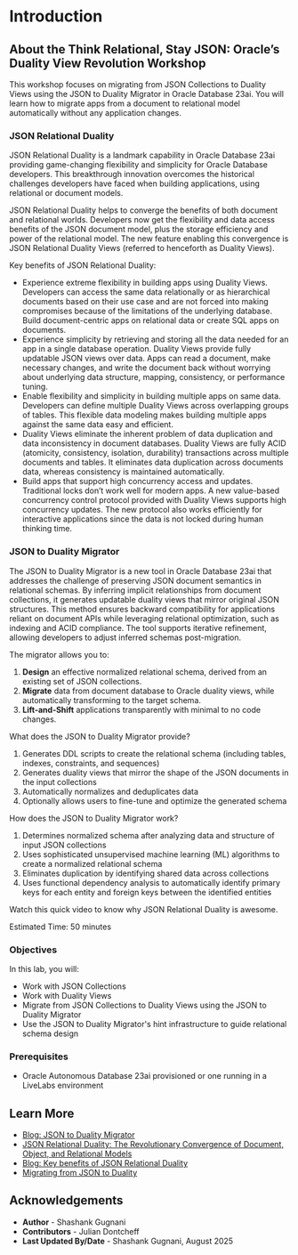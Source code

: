 # Introduction

## About the Think Relational, Stay JSON: Oracle’s Duality View Revolution Workshop

This workshop focuses on migrating from JSON Collections to Duality Views using the JSON to Duality Migrator in Oracle Database 23ai. You will learn how to migrate apps from a document to relational model automatically without any application changes.

### **JSON Relational Duality**

JSON Relational Duality is a landmark capability in Oracle Database 23ai providing game-changing flexibility and simplicity for Oracle Database developers. This breakthrough innovation overcomes the historical challenges developers have faced when building applications, using relational or document models.

JSON Relational Duality helps to converge the benefits of both document and relational worlds. Developers now get the flexibility and data access benefits of the JSON document model, plus the storage efficiency and power of the relational model. The new feature enabling this convergence is JSON Relational Duality Views (referred to henceforth as Duality Views).

Key benefits of JSON Relational Duality:

* Experience extreme flexibility in building apps using Duality Views. Developers can access the same data relationally or as hierarchical documents based on their use case and are not forced into making compromises because of the limitations of the underlying database. Build document-centric apps on relational data or create SQL apps on documents.
* Experience simplicity by retrieving and storing all the data needed for an app in a single database operation. Duality Views provide fully updatable JSON views over data. Apps can read a document, make necessary changes, and write the document back without worrying about underlying data structure, mapping, consistency, or performance tuning.
* Enable flexibility and simplicity in building multiple apps on same data. Developers can define multiple Duality Views across overlapping groups of tables. This flexible data modeling makes building multiple apps against the same data easy and efficient.
* Duality Views eliminate the inherent problem of data duplication and data inconsistency in document databases. Duality Views are fully ACID (atomicity, consistency, isolation, durability) transactions across multiple documents and tables. It eliminates data duplication across documents data, whereas consistency is maintained automatically.
* Build apps that support high concurrency access and updates. Traditional locks don’t work well for modern apps. A new value-based concurrency control protocol provided with Duality Views supports high concurrency updates. The new protocol also works efficiently for interactive applications since the data is not locked during human thinking time.

### **JSON to Duality Migrator**

The JSON to Duality Migrator is a new tool in Oracle Database 23ai that addresses the challenge of preserving JSON document semantics in relational schemas. By inferring implicit relationships from document collections, it generates updatable duality views that mirror original JSON structures. This method ensures backward compatibility for applications reliant on document APIs while leveraging relational optimization, such as indexing and ACID compliance. The tool supports iterative refinement, allowing developers to adjust inferred schemas post-migration.

The migrator allows you to:

1. **Design** an effective normalized relational schema, derived from an existing set of JSON collections.
2. **Migrate** data from document database to Oracle duality views, while automatically transforming to the target schema.
3. **Lift-and-Shift** applications transparently with minimal to no code changes.

What does the JSON to Duality Migrator provide?

1. Generates DDL scripts to create the relational schema (including tables, indexes, constraints, and sequences)
2. Generates duality views that mirror the shape of the JSON documents in the input collections
3. Automatically normalizes and deduplicates data
4. Optionally allows users to fine-tune and optimize the generated schema

How does the JSON to Duality Migrator work?

1. Determines normalized schema after analyzing data and structure of input JSON collections
2. Uses sophisticated unsupervised machine learning (ML) algorithms to create a normalized relational schema
3. Eliminates duplication by identifying shared data across collections
4. Uses functional dependency analysis to automatically identify primary keys for each entity and foreign keys between the identified entities

Watch this quick video to know why JSON Relational Duality is awesome.

[](youtube:Eb_ytQBw2i8)

Estimated Time: 50 minutes

### Objectives

In this lab, you will:

* Work with JSON Collections
* Work with Duality Views
* Migrate from JSON Collections to Duality Views using the JSON to Duality Migrator
* Use the JSON to Duality Migrator's hint infrastructure to guide relational schema design

### Prerequisites

* Oracle Autonomous Database 23ai provisioned or one running in a LiveLabs environment

## Learn More

* [Blog: JSON to Duality Migrator](https://blogs.oracle.com/database/post/jsontoduality-migrator)
* [JSON Relational Duality: The Revolutionary Convergence of Document, Object, and Relational Models](https://blogs.oracle.com/database/post/json-relational-duality-app-dev)
* [Blog: Key benefits of JSON Relational Duality](https://blogs.oracle.com/database/post/key-benefits-of-json-relational-duality-experience-it-today-using-oracle-database-23c-free-developer-release)
* [Migrating from JSON to Duality](https://docs.oracle.com/en/database/oracle/oracle-database/23/sutil/migrating-from-json-to-duality.html)

## Acknowledgements

* **Author** - Shashank Gugnani
* **Contributors** - Julian Dontcheff
* **Last Updated By/Date** - Shashank Gugnani, August 2025
